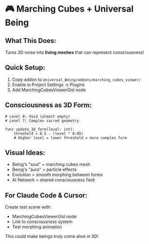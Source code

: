 # 🎮 Marching Cubes + Universal Being

## What This Does:
Turns 3D noise into **living meshes** that can represent consciousness!

## Quick Setup:
1. Copy addon to `Universal_Being/addons/marching_cubes_viewer/`
2. Enable in Project Settings → Plugins
3. Add MarchingCubesViewerGlsl node

## Consciousness as 3D Form:
```gdscript
# Level 0: Void (almost empty)
# Level 7: Complex sacred geometry

func update_3d_form(level: int):
    threshold = 0.5 - (level * 0.05)
    # Higher level = lower threshold = more complex form
```

## Visual Ideas:
- Being's "soul" = marching cubes mesh
- Being's "aura" = particle effects
- Evolution = smooth morphing between forms
- AI Network = shared consciousness field

## For Claude Code & Cursor:
Create test scene with:
- MarchingCubesViewerGlsl node
- Link to consciousness system
- Test morphing animation

This could make beings truly come alive in 3D!